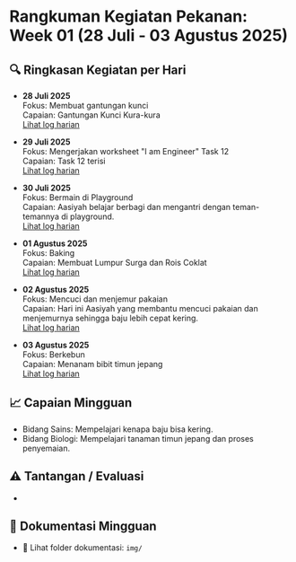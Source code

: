 # Rangkuman Kegiatan Pekanan: Week 01 (28 Juli - 03 Agustus 2025)

## 🔍 Ringkasan Kegiatan per Hari

- **28 Juli 2025**  
  Fokus: Membuat gantungan kunci  
  Capaian: Gantungan Kunci Kura-kura  
  [Lihat log harian](./28juli2025.md)

- **29 Juli 2025**  
  Fokus: Mengerjakan worksheet "I am Engineer" Task 12  
  Capaian: Task 12 terisi  
  [Lihat log harian](./29juli2025.md)

- **30 Juli 2025**  
  Fokus: Bermain di Playground  
  Capaian: Aasiyah belajar berbagi dan mengantri dengan teman-temannya di playground.  
  [Lihat log harian](./30juli2025.md)

- **01 Agustus 2025**  
  Fokus: Baking  
  Capaian: Membuat Lumpur Surga dan Rois Coklat  
  [Lihat log harian](./01agustus2025.md)

- **02 Agustus 2025**  
  Fokus: Mencuci dan menjemur pakaian  
  Capaian: Hari ini Aasiyah yang membantu mencuci pakaian dan menjemurnya sehingga baju lebih cepat kering.  
  [Lihat log harian](./02agustus2025.md)

- **03 Agustus 2025**  
  Fokus: Berkebun   
  Capaian: Menanam bibit timun jepang  
  [Lihat log harian](./03agustus2025.md)

## 📈 Capaian Mingguan
- Bidang Sains: Mempelajari kenapa baju bisa kering.
- Bidang Biologi: Mempelajari tanaman timun jepang dan proses penyemaian.

## ⚠️ Tantangan / Evaluasi
- 

## 📂 Dokumentasi Mingguan
- 📸 Lihat folder dokumentasi: `img/`
